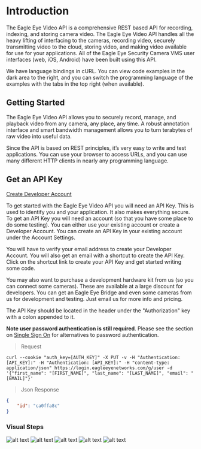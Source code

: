 # Introduction

The Eagle Eye Video API is a comprehensive REST based API for recording, indexing, and storing camera video.  The Eagle Eye Video API handles all the heavy lifting of interfacing to the cameras, recording video, securely transmitting video to the cloud, storing video, and making video available for use for your applications. All of the Eagle Eye Security Camera VMS user interfaces (web, iOS, Android) have been built using this API.

We have language bindings in cURL. You can view code examples in the dark area to the right, and you can switch the programming language of the examples with the tabs in the top right (when available).

<!--===================================================================-->
## Getting Started
<!--===================================================================-->

The Eagle Eye Video API allows you to securely record, manage, and playback video from any camera, any place, any time.  A robust annotation interface and smart bandwidth management allows you to turn terabytes of raw video into useful data.

Since the API is based on REST principles, it’s very easy to write and test applications. You can use your browser to access URLs, and you can use many different HTTP clients in nearly any programming language.

<!--===================================================================-->
## Get an API Key
<!--===================================================================-->

[Create Developer Account](https://login.eagleeyenetworks.com/api_signup.html)

To get started with the Eagle Eye Video API you will need an API Key. This is used to identify you and your application. It also makes everything secure. To get an API Key you will need an account (so that you have some place to do some testing). You can either use your existing account or create a Developer Account. You can create an API Key in your existing account under the Account Settings.

You will have to verify your email address to create your Developer Account. You will also get an email with a shortcut to create the API Key. Click on the shortcut link to create your API Key and get started writing some code.

You may also want to purchase a development hardware kit from us (so you can connect some cameras). These are available at a large discount for developers. You can get an Eagle Eye Bridge and even some cameras from us for development and testing. Just email us for more info and pricing.

The API Key should be located in the header under the "Authorization" key with a colon appended to it.

**Note user password authentication is still required**. Please see the section on [Single Sign On](#single-sign-on) for alternatives to password authentication.

> Request

```shell
curl --cookie "auth_key=[AUTH_KEY]" -X PUT -v -H "Authentication: [API_KEY]:" -H "Authentication: [API_KEY]:" -H "content-type: application/json" https://login.eagleeyenetworks.com/g/user -d '{"first_name": "[FIRST_NAME]", "last_name": "[LAST_NAME]", "email": "[EMAIL]"}'
```

> Json Response

```json
{
    "id": "ca0ffa8c"
}
```

### Visual Steps

![alt text](introduction/apikey_1.png "Step 1")
![alt text](introduction/apikey_2.png "Step 2")
![alt text](introduction/apikey_3.png "Step 3")
![alt text](introduction/apikey_4.png "Step 4")
![alt text](introduction/apikey_5.png "Step 5")
